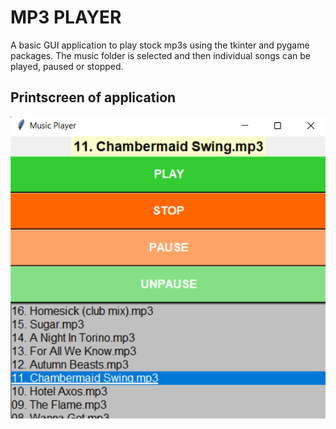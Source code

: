 # MP3 PLAYER
A basic GUI application to play stock mp3s using the tkinter and pygame packages. The music folder is selected and then individual songs can be played, paused or stopped.

## Printscreen of application
![mp3 app](./images/mp3player.png "mp3 app")